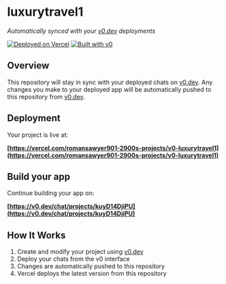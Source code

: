# luxurytravel1

*Automatically synced with your [v0.dev](https://v0.dev) deployments*

[![Deployed on Vercel](https://img.shields.io/badge/Deployed%20on-Vercel-black?style=for-the-badge&logo=vercel)](https://vercel.com/romansawyer901-2900s-projects/v0-luxurytravel1)
[![Built with v0](https://img.shields.io/badge/Built%20with-v0.dev-black?style=for-the-badge)](https://v0.dev/chat/projects/kuyD14DjiPU)

## Overview

This repository will stay in sync with your deployed chats on [v0.dev](https://v0.dev).
Any changes you make to your deployed app will be automatically pushed to this repository from [v0.dev](https://v0.dev).

## Deployment

Your project is live at:

**[https://vercel.com/romansawyer901-2900s-projects/v0-luxurytravel1](https://vercel.com/romansawyer901-2900s-projects/v0-luxurytravel1)**

## Build your app

Continue building your app on:

**[https://v0.dev/chat/projects/kuyD14DjiPU](https://v0.dev/chat/projects/kuyD14DjiPU)**

## How It Works

1. Create and modify your project using [v0.dev](https://v0.dev)
2. Deploy your chats from the v0 interface
3. Changes are automatically pushed to this repository
4. Vercel deploys the latest version from this repository
